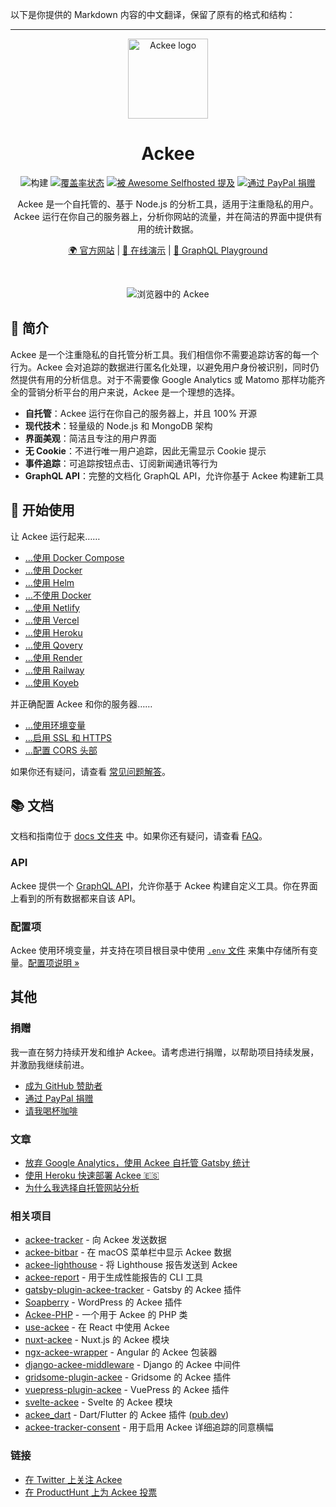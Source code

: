以下是你提供的 Markdown 内容的中文翻译，保留了原有的格式和结构：

---

<div align="center">

<img src="https://s.electerious.com/images/ackee/icon.png" title="Ackee" alt="Ackee logo" width="128">

# Ackee

![构建](https://github.com/electerious/Ackee/workflows/Build/badge.svg) [![覆盖率状态](https://coveralls.io/repos/github/electerious/Ackee/badge.svg?branch=master)](https://coveralls.io/github/electerious/Ackee?branch=master) [![被 Awesome Selfhosted 提及](https://awesome.re/mentioned-badge.svg)](https://github.com/awesome-selfhosted/awesome-selfhosted) [![通过 PayPal 捐赠](https://img.shields.io/badge/paypal-捐赠-009cde.svg)](https://www.paypal.com/cgi-bin/webscr?cmd=_s-xclick&hosted_button_id=CYKBESW577YWE)

Ackee 是一个自托管的、基于 Node.js 的分析工具，适用于注重隐私的用户。Ackee 运行在你自己的服务器上，分析你网站的流量，并在简洁的界面中提供有用的统计数据。

[🌍 官方网站](https://ackee.electerious.com) | [🔮 在线演示](https://demo.ackee.electerious.com) | [🧸 GraphQL Playground](https://demo.ackee.electerious.com/api)

<br/>

![浏览器中的 Ackee](https://s.electerious.com/images/ackee/readme.png)

</div>

## 👋 简介

Ackee 是一个注重隐私的自托管分析工具。我们相信你不需要追踪访客的每一个行为。Ackee 会对追踪的数据进行匿名化处理，以避免用户身份被识别，同时仍然提供有用的分析信息。对于不需要像 Google Analytics 或 Matomo 那样功能齐全的营销分析平台的用户来说，Ackee 是一个理想的选择。

- **自托管**：Ackee 运行在你自己的服务器上，并且 100% 开源
- **现代技术**：轻量级的 Node.js 和 MongoDB 架构
- **界面美观**：简洁且专注的用户界面
- **无 Cookie**：不进行唯一用户追踪，因此无需显示 Cookie 提示
- **事件追踪**：可追踪按钮点击、订阅新闻通讯等行为
- **GraphQL API**：完整的文档化 GraphQL API，允许你基于 Ackee 构建新工具

## 🚀 开始使用

让 Ackee 运行起来……

- […使用 Docker Compose](docs/Get%20started.md#with-docker-compose)
- […使用 Docker](docs/Get%20started.md#with-docker)
- […使用 Helm](docs/Get%20started.md#with-helm)
- […不使用 Docker](docs/Get%20started.md#without-docker)
- […使用 Netlify](docs/Get%20started.md#with-netlify)
- […使用 Vercel](docs/Get%20started.md#with-vercel)
- […使用 Heroku](docs/Get%20started.md#with-heroku)
- […使用 Qovery](docs/Get%20started.md#with-qovery)
- […使用 Render](docs/Get%20started.md#with-render)
- […使用 Railway](docs/Get%20started.md#with-railway)
- […使用 Koyeb](docs/Get%20started.md#with-koyeb)

并正确配置 Ackee 和你的服务器……

- […使用环境变量](docs/Options.md)
- […启用 SSL 和 HTTPS](docs/SSL%20and%20HTTPS.md)
- […配置 CORS 头部](docs/CORS%20headers.md)

如果你还有疑问，请查看 [常见问题解答](docs/FAQ.md)。

## 📚 文档

文档和指南位于 [docs 文件夹](docs/) 中。如果你还有疑问，请查看 [FAQ](docs/FAQ.md)。

### API

Ackee 提供一个 [GraphQL API](docs/API.md)，允许你基于 Ackee 构建自定义工具。你在界面上看到的所有数据都来自该 API。

### 配置项

Ackee 使用环境变量，并支持在项目根目录中使用 [`.env` 文件](https://www.npmjs.com/package/dotenv) 来集中存储所有变量。[配置项说明 &#187;](docs/Options.md)

## 其他

### 捐赠

我一直在努力持续开发和维护 Ackee。请考虑进行捐赠，以帮助项目持续发展，并激励我继续前进。

- [成为 GitHub 赞助者](https://github.com/sponsors/electerious)
- [通过 PayPal 捐赠](https://paypal.me/electerious)
- [请我喝杯咖啡](https://www.buymeacoffee.com/electerious)

### 文章

- [放弃 Google Analytics，使用 Ackee 自托管 Gatsby 统计](https://dev.to/aleccool213/quit-google-analytics-self-hosted-gatsby-statistics-with-ackee-4011)
- [使用 Heroku 快速部署 Ackee 🇪🇸](https://rubenr.dev/blog/ackee-analitica-web-sencilla/)
- [为什么我选择自托管网站分析](https://mbuffett.com/posts/why-i-self-host-my-analytics/)

### 相关项目

- [ackee-tracker](https://github.com/electerious/ackee-tracker) - 向 Ackee 发送数据
- [ackee-bitbar](https://github.com/electerious/ackee-bitbar) - 在 macOS 菜单栏中显示 Ackee 数据
- [ackee-lighthouse](https://github.com/electerious/ackee-lighthouse) - 将 Lighthouse 报告发送到 Ackee
- [ackee-report](https://github.com/BetaHuhn/ackee-report) - 用于生成性能报告的 CLI 工具
- [gatsby-plugin-ackee-tracker](https://github.com/Burnsy/gatsby-plugin-ackee-tracker) - Gatsby 的 Ackee 插件
- [Soapberry](https://wordpress.org/plugins/soapberry/) - WordPress 的 Ackee 插件
- [Ackee-PHP](https://github.com/BrookeDot/ackee-php) - 一个用于 Ackee 的 PHP 类
- [use-ackee](https://github.com/electerious/use-ackee) - 在 React 中使用 Ackee
- [nuxt-ackee](https://github.com/bdrtsky/nuxt-ackee) - Nuxt.js 的 Ackee 模块
- [ngx-ackee-wrapper](https://github.com/oakify/ngx-ackee-wrapper) - Angular 的 Ackee 包装器
- [django-ackee-middleware](https://github.com/suda/django-ackee-middleware) - Django 的 Ackee 中间件
- [gridsome-plugin-ackee](https://github.com/DenzoNL/gridsome-plugin-ackee) - Gridsome 的 Ackee 插件
- [vuepress-plugin-ackee](https://github.com/spekulatius/vuepress-plugin-ackee) - VuePress 的 Ackee 插件
- [svelte-ackee](https://github.com/gaia-green-tech/svelte-ackee) - Svelte 的 Ackee 模块
- [ackee_dart](https://github.com/marchellodev/ackee_dart) - Dart/Flutter 的 Ackee 插件 ([pub.dev](https://pub.dev/packages/ackee_dart))
- [ackee-tracker-consent](https://www.npmjs.com/package/ackee-tracker-consent) - 用于启用 Ackee 详细追踪的同意横幅

### 链接

- [在 Twitter 上关注 Ackee](https://twitter.com/getackee)
- [在 ProductHunt 上为 Ackee 投票](https://www.producthunt.com/posts/ackee)